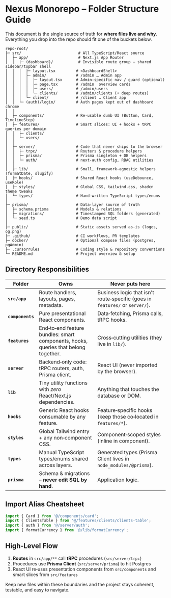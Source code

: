 # Nexus Monorepo – Folder Structure Guide

This document is the single source of truth for **where files live and why**.
Everything you drop into the repo should fit one of the buckets below.

```
repo‑root/
├─ src/                         # All TypeScript/React source
│  ├─ app/                      # Next.js App Router
│  │  ├─ (dashboard)/           # Invisible route group – shared sidebar/topbar shell
│  │  │  ├─ layout.tsx         # <DashboardShell>
│  │  │  ├─ admin/             # /admin … Admin app
│  │  │  │  ├─ layout.tsx      # Admin‑specific nav / guard (optional)
│  │  │  │  ├─ page.tsx        # /admin  overview cards
│  │  │  │  ├─ users/          # /admin/users
│  │  │  │  └─ clients/        # /admin/clients (+ deep routes)
│  │  │  └─ client/            # /client … Client app
│  │  └─ (auth)/login/         # Auth pages kept out of dashboard chrome
│  │
│  ├─ components/              # Re‑usable dumb UI (Button, Card, TimelineStep)
│  ├─ features/                # Smart slices: UI + hooks + tRPC queries per domain
│  │  ├─ clients/
│  │  └─ users/
│  │
│  ├─ server/                  # Code that never ships to the browser
│  │  ├─ trpc/                 # Routers & procedure helpers
│  │  ├─ prisma/               # Prisma singleton + DB helpers
│  │  └─ auth/                 # next‑auth config, RBAC utilities
│  │
│  ├─ lib/                     # Small, framework‑agnostic helpers (formatDate, slugify)
│  ├─ hooks/                   # Shared React hooks (useDebounce, useRole)
│  ├─ styles/                  # Global CSS, tailwind.css, shadcn theme tweaks
│  └─ types/                   # Hand‑written TypeScript types/enums
│
├─ prisma/                     # Data‑layer source of truth
│  ├─ schema.prisma            # Models & relations
│  ├─ migrations/              # Timestamped SQL folders (generated)
│  └─ seed.ts                  # Demo data script
│
├─ public/                     # Static assets served as‑is (logos, og.png)
├─ .github/                    # CI workflows, PR templates
├─ docker/                     # Optional compose files (postgres, pgAdmin)
├─ .cursorrules                # Coding style & repository conventions
└─ README.md                   # Project overview & setup
```

## Directory Responsibilities

| Folder           | Owns                                                                               | Never puts here                                                              |
| ---------------- | ---------------------------------------------------------------------------------- | ---------------------------------------------------------------------------- |
| **`src/app`**    | Route handlers, layouts, pages, metadata.                                          | Business logic that isn't route‑specific (goes in `features/` or `server/`). |
| **`components`** | Pure presentational React components.                                              | Data‑fetching, Prisma calls, tRPC hooks.                                     |
| **`features`**   | End‑to‑end feature bundles: smart components, hooks, queries that belong together. | Cross‑cutting utilities (they live in `lib/`).                               |
| **`server`**     | Backend‑only code: tRPC routers, auth, Prisma client.                              | React UI (never imported by the browser).                                    |
| **`lib`**        | Tiny utility functions with *zero* React/Next.js dependencies.                     | Anything that touches the database or DOM.                                   |
| **`hooks`**      | Generic React hooks consumable by any feature.                                     | Feature‑specific hooks (keep those co‑located in `features/*`).              |
| **`styles`**     | Global Tailwind entry + any non‑component CSS.                                     | Component‑scoped styles (inline in component).                               |
| **`types`**      | Manual TypeScript types/enums shared across layers.                                | Generated types (Prisma Client lives in `node_modules/@prisma`).             |
| **`prisma`**     | Schema & migrations – **never edit SQL by hand**.                                  | Application logic.                                                           |

## Import Alias Cheatsheet

```typescript
import { Card } from '@/components/card';
import { ClientsTable } from '@/features/clients/clients-table';
import { auth } from '@/server/auth';
import { formatCurrency } from '@/lib/formatCurrency';
```

## High‑Level Flow

1. **Routes** in `src/app/**` call **tRPC** procedures (`src/server/trpc`)
2. Procedures use **Prisma Client** (`src/server/prisma`) to hit Postgres
3. React UI re‑uses presentation components from `src/components` and smart slices from `src/features`

Keep new files within these boundaries and the project stays coherent, testable, and easy to navigate.
